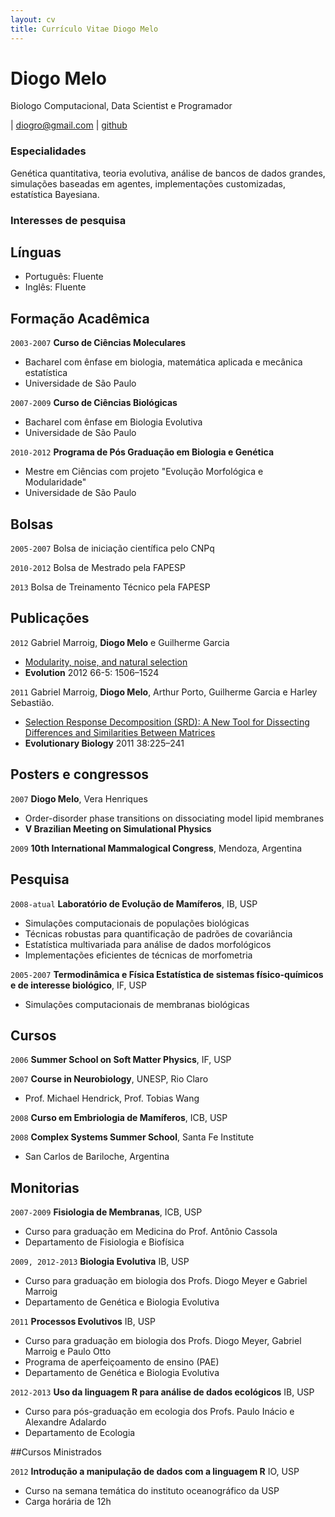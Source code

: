```yaml
---
layout: cv
title: Currículo Vitae Diogo Melo
---
```

# Diogo Melo
Biologo Computacional, Data Scientist e Programador

<div id="webaddress">
| <a href="mailto:&#100;&#105;&#111;&#103;&#114;&#111;&#064;&#103;&#109;&#097;&#105;&#108;&#046;&#099;&#111;&#109;">&#100;&#105;&#111;&#103;&#114;&#111;&#064;&#103;&#109;&#097;&#105;&#108;&#046;&#099;&#111;&#109;</a>
| <a href="http://github.com/diogro">github</a>
</div>

### Especialidades

Genética quantitativa, teoria evolutiva, análise de bancos de dados grandes, simulações baseadas em agentes, implementações customizadas, estatística Bayesiana.

### Interesses de pesquisa



## Línguas

- Português: Fluente
- Inglês: Fluente


## Formação Acadêmica

`2003-2007`
__Curso de Ciências Moleculares__

- Bacharel com ênfase em biologia, matemática aplicada e mecânica estatística
- Universidade de São Paulo


`2007-2009`
__Curso de Ciências Biológicas__

- Bacharel com ênfase em Biologia Evolutiva
- Universidade de São Paulo


`2010-2012`
__Programa de Pós Graduação em Biologia e Genética__

- Mestre em Ciências com projeto "Evolução Morfológica e Modularidade"
- Universidade de São Paulo

## Bolsas

`2005-2007`
Bolsa de iniciação científica pelo CNPq

`2010-2012`
Bolsa de Mestrado pela FAPESP

`2013`
Bolsa de Treinamento Técnico pela FAPESP


## Publicações

`2012`
Gabriel Marroig, **Diogo Melo** e Guilherme Garcia

- [ Modularity, noise, and natural selection ](http://onlinelibrary.wiley.com/doi/10.1111/j.1558-5646.2011.01555.x/abstract)
- **Evolution** 2012 66-5: 1506–1524

`2011`
Gabriel Marroig, **Diogo Melo**, Arthur Porto, Guilherme Garcia e Harley Sebastião.

- [ Selection Response Decomposition (SRD): A New Tool for Dissecting Differences and Similarities Between Matrices ](http://link.springer.com/article/10.1007%2Fs11692-010-9107-2)
- **Evolutionary Biology** 2011 38:225–241


## Posters e congressos

`2007`
**Diogo Melo**, Vera Henriques

- Order-disorder phase transitions on dissociating model lipid membranes
- **V Brazilian Meeting on Simulational Physics**

`2009`
__10th International Mammalogical Congress__, Mendoza, Argentina

## Pesquisa

`2008-atual`
__Laboratório de Evolução de Mamíferos__, IB, USP

- Simulações computacionais de populações biológicas
- Técnicas robustas para quantificação de padrões de covariância
- Estatística multivariada para análise de dados morfológicos
- Implementações eficientes de técnicas de morfometria


`2005-2007`
__Termodinâmica e Física Estatística de sistemas físico-químicos e de interesse biológico__, IF, USP

- Simulações computacionais de membranas biológicas

## Cursos

`2006`
__Summer School on Soft Matter Physics__, IF, USP

`2007`
__Course in Neurobiology__, UNESP, Rio Claro
- Prof. Michael Hendrick, Prof. Tobias Wang

`2008`
__Curso em Embriologia de Mamíferos__, ICB, USP

`2008`
__Complex Systems Summer School__, Santa Fe Institute
- San Carlos de Bariloche, Argentina

## Monitorias

`2007-2009`
__Fisiologia de Membranas__, ICB, USP

- Curso para graduação em Medicina do Prof. Antônio Cassola
- Departamento de Fisiologia e Biofísica

`2009, 2012-2013`
__Biologia Evolutiva__ IB, USP

- Curso para graduação em biologia dos Profs. Diogo Meyer e Gabriel Marroig
- Departamento de Genética e Biologia Evolutiva

`2011`
__Processos Evolutivos__ IB, USP

- Curso para graduação em biologia dos Profs. Diogo Meyer,  Gabriel Marroig e Paulo Otto
- Programa de aperfeiçoamento de ensino (PAE)
- Departamento de Genética e Biologia Evolutiva

`2012-2013`
__Uso da linguagem R para análise de dados ecológicos__ IB, USP

- Curso para pós-graduação em ecologia dos Profs. Paulo Inácio e Alexandre Adalardo
- Departamento de Ecologia

##Cursos Ministrados

`2012`
__Introdução a manipulação de dados com a linguagem R__ IO, USP

- Curso na semana temática do instituto oceanográfico da USP
- Carga horária de 12h


<!-- ### Footer

Última Atualização: Outubro 2013 -->


